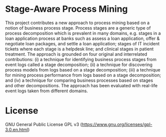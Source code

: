 # Stage-Aware Process Mining
This project contributes a new approach to process mining based on a notion of business process stage. Process stages are a generic type of process decomposition which is prevalent in many domains, e.g. stages in a loan application process at banks such as assess a loan application, offer \& negotiate loan packages, and settle a loan application; stages of IT incident tickets where each stage is a helpdesk line; and clinical stages in patient treatment. The approach is grounded on four original and interrelated contributions: (i) a technique for identifying business process stages from event logs called a stage decomposition; (ii) a technique for discovering process models from logs based on a stage decomposition; (iii) a technique for mining process performance from logs based on a stage decomposition; and (iv) a technique for comparing business processes based on stages and other decompositions. The approach has been evaluated with real-life event logs taken from different domains.

# License
GNU General Public License GPL v3 (https://www.gnu.org/licenses/gpl-3.0.en.html)
